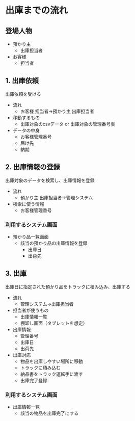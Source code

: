# 出庫までの流れ
## 登場人物
- 預かり主
    - 出庫担当者
- お客様
    - 担当者
## 1. 出庫依頼
出庫依頼を受ける
- 流れ
    - お客様 担当者→預かり主 出庫担当者
- 移動するもの
    - 出庫対象のcsvデータ or 出庫対象の管理番号表
- データの中身
    - お客様管理番号
    - 届け先
    - 納期

## 2. 出庫情報の登録
出庫対象のデータを検索し、出庫情報を登録
- 流れ
    - 預かり主 出庫担当者→管理システム
- 検索に使う情報
    - お客様管理番号
### 利用するシステム画面
- 預かり品一覧画面
    - 該当の預かり品の出庫情報を登録
        - 出庫日
        - 出荷先

## 3. 出庫
出庫日に指定された預かり品をトラックに積み込み、出庫する
- 流れ
    - 管理システム→出庫担当者
- 担当者が使うもの
    - 出庫情報一覧
    - 棚卸し画面（タブレットを想定）
- 出庫情報
    - 管理番号
    - 出庫日
    - 出荷先
- 出庫対応
    - 物品を出庫しやすい場所に移動
    - トラックに積み込む
    - 納品書をトラック運転手に渡す
    - 出庫完了登録
### 利用するシステム画面
- 出庫情報一覧
    - 該当の物品を出庫完了にする
